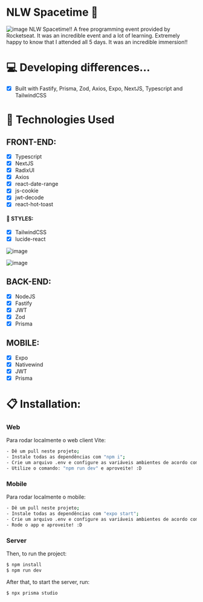 # NLW Spacetime 🚀

![image](https://github.com/yuriassuncx/beer-project/assets/104099580/11a0b068-227e-4bf8-9c42-910480fdb488)
NLW Spacetime!! A free programming event provided by Rocketseat. It was an incredible event and a lot of learning. Extremely happy to know that I attended all 5 days. It was an incredible immersion!!

# 💻 Developing differences...

- [x] Built with Fastify, Prisma, Zod, Axios, Expo, NextJS, Typescript and TailwindCSS

# 🚀 Technologies Used

  ## FRONT-END:
   - [x] Typescript
   - [x] NextJS
   - [x] RadixUI
   - [x] Axios
   - [x] react-date-range
   - [x] js-cookie
   - [x] jwt-decode
   - [x] react-hot-toast

  #### 🎨 STYLES:
   - [x] TailwindCSS
   - [x] lucide-react

  ![image](https://github.com/yuriassuncx/beer-project/assets/104099580/6e186de4-bae1-4629-8306-78220a7342c9)

  ![image](https://github.com/yuriassuncx/beer-project/assets/104099580/d919f6fa-dbe7-4faf-9c86-76aaa0fdaa63)

   ## BACK-END:
   - [X] NodeJS
   - [x] Fastify
   - [x] JWT
   - [x] Zod
   - [x] Prisma

   ## MOBILE:
   - [X] Expo
   - [x] Nativewind
   - [x] JWT
   - [x] Prisma

# 📋 Installation:

### Web

Para rodar localmente o web client Vite:
```sh
- Dê um pull neste projeto;
- Instale todas as dependências com "npm i";
- Crie um arquivo .env e configure as variáveis ambientes de acordo com o que está na sua máquina;
- Utilize o comando: "npm run dev" e aproveite! :D
```

### Mobile

Para rodar localmente o mobile:
```sh
- Dê um pull neste projeto;
- Instale todas as dependências com "expo start";
- Crie um arquivo .env e configure as variáveis ambientes de acordo com o que está na sua máquina;
- Rode o app e aproveite! :D
```

### Server

Then, to run the project:
```sh
$ npm install
$ npm run dev
```

After that, to start the server, run:
```sh
$ npx prisma studio
```
